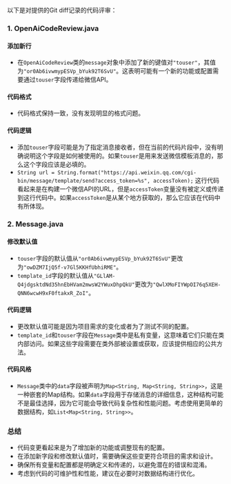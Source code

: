 以下是对提供的Git diff记录的代码评审：

### 1. OpenAiCodeReview.java

#### 添加新行
- 在`OpenAiCodeReview`类的`message`对象中添加了新的键值对`"touser"`，其值为`"or0Ab6ivwmypESVp_bYuk92T6SvU"`。这表明可能有一个新的功能或配置需要通过`touser`字段传递给微信API。

#### 代码格式
- 代码格式保持一致，没有发现明显的格式问题。

#### 代码逻辑
- 添加`touser`字段可能是为了指定消息接收者，但在当前的代码片段中，没有明确说明这个字段是如何被使用的。如果`touser`是用来发送微信模板消息的，那么这个字段应该是必填的。
- `String url = String.format("https://api.weixin.qq.com/cgi-bin/message/template/send?access_token=%s", accessToken);` 这行代码看起来是在构建一个微信API的URL，但是`accessToken`变量没有被定义或传递到这行代码中。如果`accessToken`是从某个地方获取的，那么它应该在代码中有所体现。

### 2. Message.java

#### 修改默认值
- `touser`字段的默认值从`"or0Ab6ivwmypESVp_bYuk92T6SvU"`更改为`"owDZM7IjQ5f-v7Gl5KKHfUbhiRME"`。
- `template_id`字段的默认值从`"GLlAM-Q4jdgsktdNd35hnEbHVam2mwsW2YWuxDhpQkU"`更改为`"QwlXMoFIYWpOI76q5XEH-QNN6wcwH9xF0ftakxR_ZoI"`。

#### 代码逻辑
- 更改默认值可能是因为项目需求的变化或者为了测试不同的配置。
- `template_id`和`touser`字段在`Message`类中是私有变量，这意味着它们只能在类内部访问。如果这些字段需要在类外部被设置或获取，应该提供相应的公共方法。

#### 代码风格
- `Message`类中的`data`字段被声明为`Map<String, Map<String, String>>`，这是一种嵌套的Map结构。如果`data`字段用于存储消息的详细信息，这种结构可能不是最佳选择，因为它可能会导致代码复杂性和性能问题。考虑使用更简单的数据结构，如`List<Map<String, String>>`。

### 总结
- 代码变更看起来是为了增加新的功能或调整现有的配置。
- 在添加新字段和修改默认值时，需要确保这些变更符合项目的需求和设计。
- 确保所有变量和配置都是明确定义和传递的，以避免潜在的错误和混淆。
- 考虑到代码的可维护性和性能，建议在必要时对数据结构进行优化。